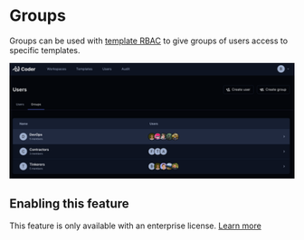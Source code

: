 # Groups

Groups can be used with [template RBAC](./rbac.md) to give groups of users access to specific templates.

![Groups](../images/groups.png)

## Enabling this feature

This feature is only available with an enterprise license. [Learn more](./enterprise.md)

